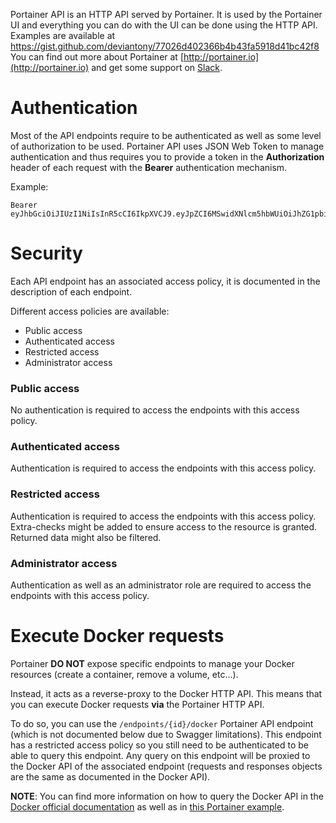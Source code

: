 Portainer API is an HTTP API served by Portainer. It is used by the Portainer UI and everything you can do with the UI can be done using the HTTP API.
Examples are available at https://gist.github.com/deviantony/77026d402366b4b43fa5918d41bc42f8
You can find out more about Portainer at [http://portainer.io](http://portainer.io) and get some support on [Slack](http://portainer.io/slack/).

# Authentication

Most of the API endpoints require to be authenticated as well as some level of authorization to be used.
Portainer API uses JSON Web Token to manage authentication and thus requires you to provide a token in the **Authorization** header of each request
with the **Bearer** authentication mechanism.

Example:

```
Bearer eyJhbGciOiJIUzI1NiIsInR5cCI6IkpXVCJ9.eyJpZCI6MSwidXNlcm5hbWUiOiJhZG1pbiIsInJvbGUiOjEsImV4cCI6MTQ5OTM3NjE1NH0.NJ6vE8FY1WG6jsRQzfMqeatJ4vh2TWAeeYfDhP71YEE
```

# Security

Each API endpoint has an associated access policy, it is documented in the description of each endpoint.

Different access policies are available:

- Public access
- Authenticated access
- Restricted access
- Administrator access

### Public access

No authentication is required to access the endpoints with this access policy.

### Authenticated access

Authentication is required to access the endpoints with this access policy.

### Restricted access

Authentication is required to access the endpoints with this access policy.
Extra-checks might be added to ensure access to the resource is granted. Returned data might also be filtered.

### Administrator access

Authentication as well as an administrator role are required to access the endpoints with this access policy.

# Execute Docker requests

Portainer **DO NOT** expose specific endpoints to manage your Docker resources (create a container, remove a volume, etc...).

Instead, it acts as a reverse-proxy to the Docker HTTP API. This means that you can execute Docker requests **via** the Portainer HTTP API.

To do so, you can use the `/endpoints/{id}/docker` Portainer API endpoint (which is not documented below due to Swagger limitations). This endpoint has a restricted access policy so you still need to be authenticated to be able to query this endpoint. Any query on this endpoint will be proxied to the Docker API of the associated endpoint (requests and responses objects are the same as documented in the Docker API).

**NOTE**: You can find more information on how to query the Docker API in the [Docker official documentation](https://docs.docker.com/engine/api/v1.30/) as well as in [this Portainer example](https://gist.github.com/deviantony/77026d402366b4b43fa5918d41bc42f8).
